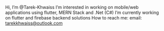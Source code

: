 Hi, I’m @Tarek-Khwaiss
I’m interested in working on mobile/web applications using flutter, MERN Stack and .Net (C#) 
I’m currently working on flutter and firebase backend solutions
How to reach me:
email: tarekkhwaiss@outlook.com

